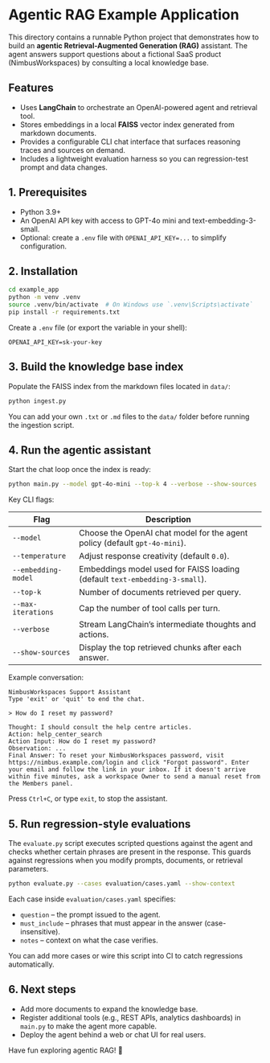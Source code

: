 # Agentic RAG Example Application

This directory contains a runnable Python project that demonstrates how to build an **agentic Retrieval-Augmented Generation (RAG)** assistant. The agent answers support questions about a fictional SaaS product (NimbusWorkspaces) by consulting a local knowledge base.

## Features

- Uses **LangChain** to orchestrate an OpenAI-powered agent and retrieval tool.
- Stores embeddings in a local **FAISS** vector index generated from markdown documents.
- Provides a configurable CLI chat interface that surfaces reasoning traces and sources on demand.
- Includes a lightweight evaluation harness so you can regression-test prompt and data changes.

## 1. Prerequisites

- Python 3.9+
- An OpenAI API key with access to GPT-4o mini and text-embedding-3-small.
- Optional: create a `.env` file with `OPENAI_API_KEY=...` to simplify configuration.

## 2. Installation

```bash
cd example_app
python -m venv .venv
source .venv/bin/activate  # On Windows use `.venv\Scripts\activate`
pip install -r requirements.txt
```

Create a `.env` file (or export the variable in your shell):

```
OPENAI_API_KEY=sk-your-key
```

## 3. Build the knowledge base index

Populate the FAISS index from the markdown files located in `data/`:

```bash
python ingest.py
```

You can add your own `.txt` or `.md` files to the `data/` folder before running the ingestion script.

## 4. Run the agentic assistant

Start the chat loop once the index is ready:

```bash
python main.py --model gpt-4o-mini --top-k 4 --verbose --show-sources
```

Key CLI flags:

| Flag | Description |
| --- | --- |
| `--model` | Choose the OpenAI chat model for the agent policy (default `gpt-4o-mini`). |
| `--temperature` | Adjust response creativity (default `0.0`). |
| `--embedding-model` | Embeddings model used for FAISS loading (default `text-embedding-3-small`). |
| `--top-k` | Number of documents retrieved per query. |
| `--max-iterations` | Cap the number of tool calls per turn. |
| `--verbose` | Stream LangChain’s intermediate thoughts and actions. |
| `--show-sources` | Display the top retrieved chunks after each answer. |

Example conversation:

```
NimbusWorkspaces Support Assistant
Type 'exit' or 'quit' to end the chat.

> How do I reset my password?

Thought: I should consult the help centre articles.
Action: help_center_search
Action Input: How do I reset my password?
Observation: ...
Final Answer: To reset your NimbusWorkspaces password, visit https://nimbus.example.com/login and click "Forgot password". Enter your email and follow the link in your inbox. If it doesn't arrive within five minutes, ask a workspace Owner to send a manual reset from the Members panel.
```

Press `Ctrl+C`, or type `exit`, to stop the assistant.

## 5. Run regression-style evaluations

The `evaluate.py` script executes scripted questions against the agent and checks whether certain phrases are present in the response. This guards against regressions when you modify prompts, documents, or retrieval parameters.

```bash
python evaluate.py --cases evaluation/cases.yaml --show-context
```

Each case inside `evaluation/cases.yaml` specifies:

- `question` – the prompt issued to the agent.
- `must_include` – phrases that must appear in the answer (case-insensitive).
- `notes` – context on what the case verifies.

You can add more cases or wire this script into CI to catch regressions automatically.

## 6. Next steps

- Add more documents to expand the knowledge base.
- Register additional tools (e.g., REST APIs, analytics dashboards) in `main.py` to make the agent more capable.
- Deploy the agent behind a web or chat UI for real users.

Have fun exploring agentic RAG! 🚀
